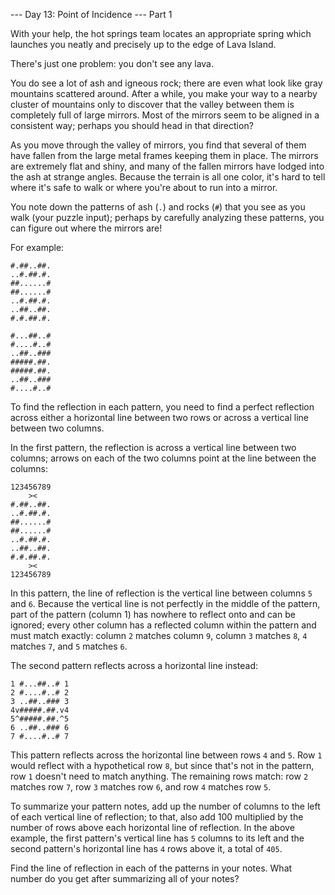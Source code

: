 --- Day 13: Point of Incidence ---
Part 1

With your help, the hot springs team locates an appropriate spring which launches you neatly and precisely up to the
edge of Lava Island.

There's just one problem: you don't see any lava.

You do see a lot of ash and igneous rock; there are even what look like gray mountains scattered around.
After a while, you make your way to a nearby cluster of mountains only to discover that the valley between them is
completely full of large mirrors.
Most of the mirrors seem to be aligned in a consistent way; perhaps you should head in that direction?

As you move through the valley of mirrors, you find that several of them have fallen from the large metal frames
keeping them in place.
The mirrors are extremely flat and shiny, and many of the fallen mirrors have lodged into the ash at strange angles.
Because the terrain is all one color, it's hard to tell where it's safe to walk or where you're about to run into a mirror.

You note down the patterns of ash (`.`) and rocks (`#`) that you see as you walk (your puzzle input);
perhaps by carefully analyzing these patterns, you can figure out where the mirrors are!

For example:

```
#.##..##.
..#.##.#.
##......#
##......#
..#.##.#.
..##..##.
#.#.##.#.

#...##..#
#....#..#
..##..###
#####.##.
#####.##.
..##..###
#....#..#
```

To find the reflection in each pattern, you need to find a perfect reflection across either a horizontal line between
two rows or across a vertical line between two columns.

In the first pattern, the reflection is across a vertical line between two columns; arrows on each of the two columns
point at the line between the columns:

```
123456789
    ><
#.##..##.
..#.##.#.
##......#
##......#
..#.##.#.
..##..##.
#.#.##.#.
    ><
123456789
```

In this pattern, the line of reflection is the vertical line between columns `5` and `6`.
Because the vertical line is not perfectly in the middle of the pattern, part of the pattern (column 1) has nowhere to
reflect onto and can be ignored; every other column has a reflected column within the pattern and must match exactly:
column `2` matches column `9`, column `3` matches `8`, `4` matches `7`, and `5` matches `6`.

The second pattern reflects across a horizontal line instead:

```
1 #...##..# 1
2 #....#..# 2
3 ..##..### 3
4v#####.##.v4
5^#####.##.^5
6 ..##..### 6
7 #....#..# 7
```

This pattern reflects across the horizontal line between rows `4` and `5`.
Row `1` would reflect with a hypothetical row `8`, but since that's not in the pattern, row `1` doesn't need to match
anything.
The remaining rows match: row `2` matches row `7`, row `3` matches row `6`, and row `4` matches row `5`.

To summarize your pattern notes, add up the number of columns to the left of each vertical line of reflection; to that,
also add 100 multiplied by the number of rows above each horizontal line of reflection.
In the above example, the first pattern's vertical line has `5` columns to its left and the second pattern's horizontal
line has `4` rows above it, a total of `405`.

Find the line of reflection in each of the patterns in your notes.
What number do you get after summarizing all of your notes?
